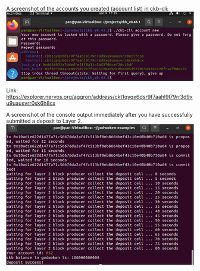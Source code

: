 A screenshot of the accounts you created (account list) in ckb-cli:
![Console](https://github.com/Pfed-prog/gitcoin_nervos/blob/main/task1/ckb-cli.png)

Link: https://explorer.nervos.org/aggron/address/ckt1qyqx6dsr9f7aahl9l79rr3d9xu9uausvrr0sk6h8cx

A screenshot of the console output immediately after you have successfully submitted a deposit to Layer 2.
![Console](https://github.com/Pfed-prog/gitcoin_nervos/blob/main/task1/sucessful_deposit.png)
